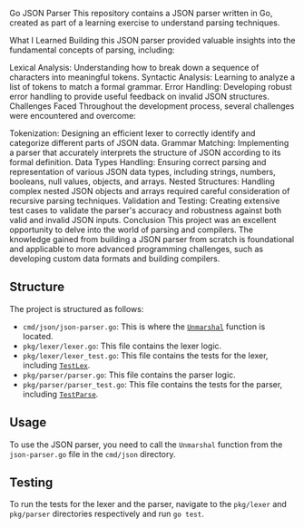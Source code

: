 Go JSON Parser
This repository contains a JSON parser written in Go, created as part of a learning exercise to understand parsing techniques.

What I Learned
Building this JSON parser provided valuable insights into the fundamental concepts of parsing, including:

Lexical Analysis: Understanding how to break down a sequence of characters into meaningful tokens.
Syntactic Analysis: Learning to analyze a list of tokens to match a formal grammar.
Error Handling: Developing robust error handling to provide useful feedback on invalid JSON structures.
Challenges Faced
Throughout the development process, several challenges were encountered and overcome:

Tokenization: Designing an efficient lexer to correctly identify and categorize different parts of JSON data.
Grammar Matching: Implementing a parser that accurately interprets the structure of JSON according to its formal definition.
Data Types Handling: Ensuring correct parsing and representation of various JSON data types, including strings, numbers, booleans, null values, objects, and arrays.
Nested Structures: Handling complex nested JSON objects and arrays required careful consideration of recursive parsing techniques.
Validation and Testing: Creating extensive test cases to validate the parser's accuracy and robustness against both valid and invalid JSON inputs.
Conclusion
This project was an excellent opportunity to delve into the world of parsing and compilers. The knowledge gained from building a JSON parser from scratch is foundational and applicable to more advanced programming challenges, such as developing custom data formats and building compilers.
## Structure

The project is structured as follows:

- `cmd/json/json-parser.go`: This is where the [`Unmarshal`](cmd/json/json-parser.go) function is located.
- `pkg/lexer/lexer.go`: This file contains the lexer logic.
- `pkg/lexer/lexer_test.go`: This file contains the tests for the lexer, including [`TestLex`](pkg/lexer/lexer_test.go).
- `pkg/parser/parser.go`: This file contains the parser logic.
- `pkg/parser/parser_test.go`: This file contains the tests for the parser, including [`TestParse`](pkg/parser/parser_test.go).

## Usage

To use the JSON parser, you need to call the `Unmarshal` function from the `json-parser.go` file in the `cmd/json` directory.

## Testing

To run the tests for the lexer and the parser, navigate to the `pkg/lexer` and `pkg/parser` directories respectively and run `go test`.
